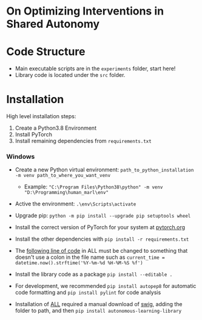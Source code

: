 # On Optimizing Interventions in Shared Autonomy

# Code Structure
* Main executable scripts are in the `experiments` folder, start here!
* Library code is located under the `src` folder.

# Installation
High level installation steps:
1. Create a Python3.8 Environment
2. Install PyTorch
3. Install remaining dependencies from `requirements.txt`

### Windows 
* Create a new Python virtual environment: `path_to_python_installation -m venv path_to_where_you_want_venv ` 
  * Example: `"C:\Program Files\Python38\python" -m venv "D:\Programming\human_marl\env"`
* Active the environment:  `.\env\Scripts\activate`
* Upgrade pip: `python -m pip install --upgrade pip setuptools wheel`
* Install the correct version of PyTorch for your system at [pytorch.org](https://pytorch.org/get-started/locally/)
* Install the other dependencies with `pip install -r requirements.txt`
* The [following line of code](https://github.com/cpnota/autonomous-learning-library/blob/31e5aa9d85b4f1d1ad386b8e87c7d09fd8d31302/all/experiments/writer.py#L25) in ALL must be changed to something that doesn't use a colon in the file name such as `current_time = datetime.now().strftime('%Y-%m-%d %H-%M-%S %f')`
* Install the library code as a package `pip install --editable .`
* For development, we recommended `pip install autopep8` for automatic code formatting and `pip install pylint` for code analysis

* Installation of [ALL](https://github.com/cpnota/autonomous-learning-library) required a manual download of [swig](http://www.swig.org/download.html), adding the folder to path, and then `pip install autonomous-learning-library`

